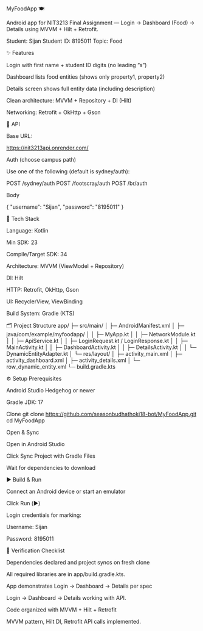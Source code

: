 MyFoodApp 🍽️

Android app for NIT3213 Final Assignment — Login → Dashboard (Food) → Details using MVVM + Hilt + Retrofit.

Student: Sijan
Student ID: 8195011
Topic: Food

✨ Features

Login with first name + student ID digits (no leading “s”)

Dashboard lists food entities (shows only property1, property2)

Details screen shows full entity data (including description)

Clean architecture: MVVM + Repository + DI (Hilt)

Networking: Retrofit + OkHttp + Gson

🧪 API

Base URL:

https://nit3213api.onrender.com/

Auth (choose campus path)

Use one of the following (default is sydney/auth):

POST /sydney/auth
POST /footscray/auth
POST /br/auth


Body

{
  "username": "Sijan",
  "password": "8195011"
}

🧱 Tech Stack

Language: Kotlin

Min SDK: 23

Compile/Target SDK: 34

Architecture: MVVM (ViewModel + Repository)

DI: Hilt

HTTP: Retrofit, OkHttp, Gson

UI: RecyclerView, ViewBinding

Build System: Gradle (KTS)

🗂 Project Structure
app/
 ├─ src/main/
 │   ├─ AndroidManifest.xml
 │   ├─ java/com/example/myfoodapp/
 │   │  ├─ MyApp.kt
 │   │  ├─ NetworkModule.kt
 │   │  ├─ ApiService.kt
 │   │  ├─ LoginRequest.kt / LoginResponse.kt
 │   │  ├─ MainActivity.kt
 │   │  ├─ DashboardActivity.kt
 │   │  ├─ DetailsActivity.kt
 │   │  └─ DynamicEntityAdapter.kt
 │   └─ res/layout/
 │       ├─ activity_main.xml
 │       ├─ activity_dashboard.xml
 │       ├─ activity_details.xml
 │       └─ row_dynamic_entity.xml
 └─ build.gradle.kts

⚙️ Setup
Prerequisites

Android Studio Hedgehog or newer

Gradle JDK: 17

Clone
git clone https://github.com/seasonbudhathoki18-bot/MyFoodApp.git
cd MyFoodApp

Open & Sync

Open in Android Studio

Click Sync Project with Gradle Files

Wait for dependencies to download

▶️ Build & Run

Connect an Android device or start an emulator

Click Run (▶️)

Login credentials for marking:

Username: Sijan

Password: 8195011

📑 Verification Checklist

Dependencies declared and project syncs on fresh clone

All required libraries are in app/build.gradle.kts.

App demonstrates Login → Dashboard → Details per spec

Login → Dashboard → Details working with API.

Code organized with MVVM + Hilt + Retrofit

MVVM pattern, Hilt DI, Retrofit API calls implemented.
